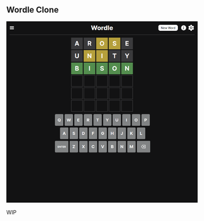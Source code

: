 ## Wordle Clone
![alt text](https://raw.githubusercontent.com/CheckToSee/wordle-clone/main/public/example.png)

WIP
